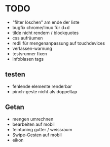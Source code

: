 TODO
====

- "filter löschen" am ende der liste
- bugfix chrome/linux für d+d
- tilde nicht rendern / blockquotes
- css aufräumen
- redli für mengenanpassung auf touchdevices
- verlassen-warnung
- testsrunner fixen
- infoblasen tags

testen
------

- fehlende elemente renderbar
- pinch-geste nicht als doppeltap

Getan
---------
- mengen umrechnen
- bearbeiten auf mobil
- feintuning gutter / weissraum
- Swipe-Gesten auf mobil
- eikon
